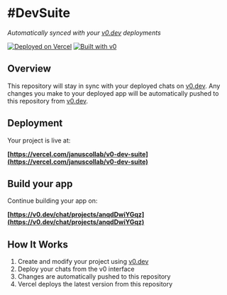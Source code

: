 # #DevSuite

*Automatically synced with your [v0.dev](https://v0.dev) deployments*

[![Deployed on Vercel](https://img.shields.io/badge/Deployed%20on-Vercel-black?style=for-the-badge&logo=vercel)](https://vercel.com/januscollab/v0-dev-suite)
[![Built with v0](https://img.shields.io/badge/Built%20with-v0.dev-black?style=for-the-badge)](https://v0.dev/chat/projects/anqdDwiYGqz)

## Overview

This repository will stay in sync with your deployed chats on [v0.dev](https://v0.dev).
Any changes you make to your deployed app will be automatically pushed to this repository from [v0.dev](https://v0.dev).

## Deployment

Your project is live at:

**[https://vercel.com/januscollab/v0-dev-suite](https://vercel.com/januscollab/v0-dev-suite)**

## Build your app

Continue building your app on:

**[https://v0.dev/chat/projects/anqdDwiYGqz](https://v0.dev/chat/projects/anqdDwiYGqz)**

## How It Works

1. Create and modify your project using [v0.dev](https://v0.dev)
2. Deploy your chats from the v0 interface
3. Changes are automatically pushed to this repository
4. Vercel deploys the latest version from this repository